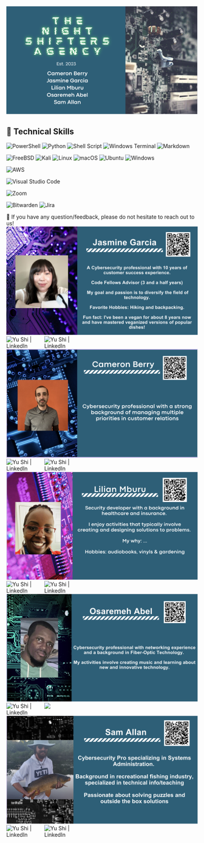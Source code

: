 



![Who are the night shifter agency leaders](https://github.com/TheNightShifters/AcqITTransformation/blob/main/Misc/nightshifters_intro.png)

## 💼 Technical Skills

![PowerShell](https://img.shields.io/badge/PowerShell-%235391FE.svg?style=for-the-badge&logo=powershell&logoColor=white) ![Python](https://img.shields.io/badge/python-3670A0?style=for-the-badge&logo=python&logoColor=ffdd54) ![Shell Script](https://img.shields.io/badge/shell_script-%23121011.svg?style=for-the-badge&logo=gnu-bash&logoColor=white) ![Windows Terminal](https://img.shields.io/badge/Windows%20Terminal-%234D4D4D.svg?style=for-the-badge&logo=windows-terminal&logoColor=white)
![Markdown](https://img.shields.io/badge/markdown-%23000000.svg?style=for-the-badge&logo=markdown&logoColor=white)

![FreeBSD](https://img.shields.io/badge/-FreeBSD-%23870000?style=for-the-badge&logo=freebsd&logoColor=white) ![Kali](https://img.shields.io/badge/Kali-268BEE?style=for-the-badge&logo=kalilinux&logoColor=white) ![Linux](https://img.shields.io/badge/Linux-FCC624?style=for-the-badge&logo=linux&logoColor=black) ![macOS](https://img.shields.io/badge/mac%20os-000000?style=for-the-badge&logo=macos&logoColor=F0F0F0) 	![Ubuntu](https://img.shields.io/badge/Ubuntu-E95420?style=for-the-badge&logo=ubuntu&logoColor=white) ![Windows](https://img.shields.io/badge/Windows-0078D6?style=for-the-badge&logo=windows&logoColor=white) 

![AWS](https://img.shields.io/badge/AWS-%23FF9900.svg?style=for-the-badge&logo=amazon-aws&logoColor=white) 

![Visual Studio Code](https://img.shields.io/badge/Visual%20Studio%20Code-0078d7.svg?style=for-the-badge&logo=visual-studio-code&logoColor=white) 

 ![Zoom](https://img.shields.io/badge/Zoom-2D8CFF?style=for-the-badge&logo=zoom&logoColor=white)


![Bitwarden](https://img.shields.io/badge/bitwarden-%23175DDC.svg?style=for-the-badge&logo=bitwarden&logoColor=white) ![Jira](https://img.shields.io/badge/jira-%230A0FFF.svg?style=for-the-badge&logo=jira&logoColor=white) 




💬 If you have any question/feedback, please do not hesitate to reach out to us!
![About Jazmine Garcia](https://github.com/TheNightShifters/AcqITTransformation/blob/main/Misc/Jasmine_profile.png)
<a href="https://www.linkedin.com/in/jasmineigarcia/" target="_blank"><img align="left" src="https://img.shields.io/badge/linkedin-%230077B5.svg?style=for-the-badge&logo=linkedin&logoColor=white" alt="Yu Shi | LinkedIn" width="100px"/></a>
<a href="https://github.com/Jasmine-Garcia" target="_blank"><img align="left" src="https://img.shields.io/badge/github-%23121011.svg?style=for-the-badge&logo=github&logoColor=white" alt="Yu Shi | LinkedIn" width="100px"/></a>


![About Cameron Berry](https://github.com/TheNightShifters/AcqITTransformation/blob/main/Misc/Cam_profile.png)
<a href="https://www.linkedin.com/in/cameron-berry-seattle/" target="_blank"><img align="left" src="https://img.shields.io/badge/linkedin-%230077B5.svg?style=for-the-badge&logo=linkedin&logoColor=white" alt="Yu Shi | LinkedIn" width="100px"/></a>
<a href="https://github.com/CamBerry1" target="_blank"><img align="left" src="https://img.shields.io/badge/github-%23121011.svg?style=for-the-badge&logo=github&logoColor=white" alt="Yu Shi | LinkedIn" width="100px"/></a>


![About Lilian Mburu](https://github.com/TheNightShifters/AcqITTransformation/blob/main/Misc/Lilian_profile.png)
<a href="https://www.linkedin.com/in/lilianmburu/" target="_blank"><img align="left" src="https://img.shields.io/badge/linkedin-%230077B5.svg?style=for-the-badge&logo=linkedin&logoColor=white" alt="Yu Shi | LinkedIn" width="100px"/></a>
<a href="https://github.com/OddGarden" target="_blank"><img align="left" src="https://img.shields.io/badge/github-%23121011.svg?style=for-the-badge&logo=github&logoColor=white" alt="Yu Shi | LinkedIn" width="100px"/></a>


![About Osaremeh Abel](https://github.com/TheNightShifters/AcqITTransformation/blob/main/Misc/Oz_profile.png)
<a href="https://www.linkedin.com/in/osaremehabel/" target="_blank"><img align="left" src="https://img.shields.io/badge/linkedin-%230077B5.svg?style=for-the-badge&logo=linkedin&logoColor=white" alt="Yu Shi | LinkedIn" width="100px"/></a>
<a href="https://github.com/ashard79" target="_blank"><img align="left" src="https://img.shields.io/badge/github-%23121011.svg?style=for-the-badge&logo=github&logoColor=white"/></a>


![About Sam Allan](https://github.com/TheNightShifters/AcqITTransformation/blob/main/Misc/Sam_profile.png)
<a href="https://www.linkedin.com/in/samuel-allan-26652a262/" target="_blank"><img align="left" src="https://img.shields.io/badge/linkedin-%230077B5.svg?style=for-the-badge&logo=linkedin&logoColor=white" alt="Yu Shi | LinkedIn" width="100px"/></a>
<a href="https://github.com/theSam1998" target="_blank"><img align="left" src="https://img.shields.io/badge/github-%23121011.svg?style=for-the-badge&logo=github&logoColor=white" alt="Yu Shi | LinkedIn" width="100px"/></a>


